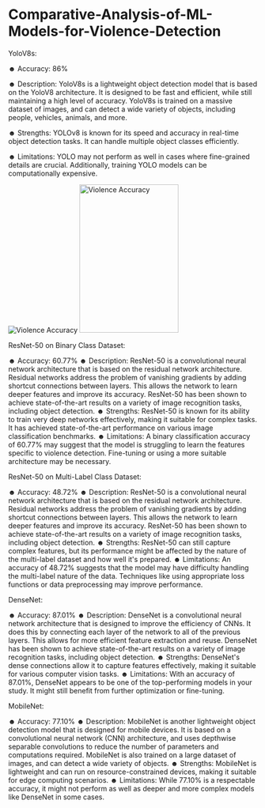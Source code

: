 # Comparative-Analysis-of-ML-Models-for-Violence-Detection

YoloV8s:

☻ Accuracy: 86%

☻ Description: YoloV8s is a lightweight object detection model that is based on the YoloV8 architecture. It is designed to be fast and efficient, while still maintaining a high level of accuracy. YoloV8s is trained on a massive dataset of images, and can detect a wide variety of objects, including people, vehicles, animals, and more.

☻ Strengths: YOLOv8 is known for its speed and accuracy in real-time object detection tasks. It can handle multiple object classes efficiently.

☻ Limitations: YOLO may not perform as well in cases where fine-grained details are crucial. Additionally, training YOLO models can be computationally expensive.

![Violence Accuracy](https://drive.google.com/file/d/1MujplKrOW_HyAZLsCb1TzQg7BbwWMFF0/view?usp=sharing)
<img src="https://drive.google.com/file/d/1MujplKrOW_HyAZLsCb1TzQg7BbwWMFF0/view?usp=sharing" alt="Violence Accuracy" width="200" height="300">

ResNet-50 on Binary Class Dataset:

☻ Accuracy: 60.77%
☻ Description: ResNet-50 is a convolutional neural network architecture that is based on the residual network architecture. Residual networks address the problem of vanishing gradients by adding shortcut connections between layers. This allows the network to learn deeper features and improve its accuracy. ResNet-50 has been shown to achieve state-of-the-art results on a variety of image recognition tasks, including object detection.
☻ Strengths: ResNet-50 is known for its ability to train very deep networks effectively, making it suitable for complex tasks. It has achieved state-of-the-art performance on various image classification benchmarks.
☻ Limitations: A binary classification accuracy of 60.77% may suggest that the model is struggling to learn the features specific to violence detection. Fine-tuning or using a more suitable architecture may be necessary.

ResNet-50 on Multi-Label Class Dataset:

☻ Accuracy: 48.72%
☻ Description: ResNet-50 is a convolutional neural network architecture that is based on the residual network architecture. Residual networks address the problem of vanishing gradients by adding shortcut connections between layers. This allows the network to learn deeper features and improve its accuracy. ResNet-50 has been shown to achieve state-of-the-art results on a variety of image recognition tasks, including object detection.
☻ Strengths: ResNet-50 can still capture complex features, but its performance might be affected by the nature of the multi-label dataset and how well it's prepared.
☻ Limitations: An accuracy of 48.72% suggests that the model may have difficulty handling the multi-label nature of the data. Techniques like using appropriate loss functions or data preprocessing may improve performance.

DenseNet:

☻ Accuracy: 87.01%
☻ Description: DenseNet is a convolutional neural network architecture that is designed to improve the efficiency of CNNs. It does this by connecting each layer of the network to all of the previous layers. This allows for more efficient feature extraction and reuse. DenseNet has been shown to achieve state-of-the-art results on a variety of image recognition tasks, including object detection.
☻ Strengths: DenseNet's dense connections allow it to capture features effectively, making it suitable for various computer vision tasks.
☻ Limitations: With an accuracy of 87.01%, DenseNet appears to be one of the top-performing models in your study. It might still benefit from further optimization or fine-tuning.

MobileNet:

☻ Accuracy: 77.10%
☻ Description: MobileNet is another lightweight object detection model that is designed for mobile devices. It is based on a convolutional neural network (CNN) architecture, and uses depthwise separable convolutions to reduce the number of parameters and computations required. MobileNet is also trained on a large dataset of images, and can detect a wide variety of objects.
☻ Strengths: MobileNet is lightweight and can run on resource-constrained devices, making it suitable for edge computing scenarios.
☻ Limitations: While 77.10% is a respectable accuracy, it might not perform as well as deeper and more complex models like DenseNet in some cases.
